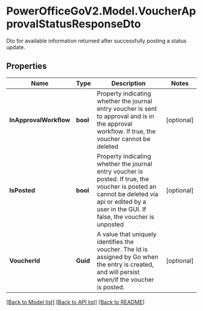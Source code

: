 # PowerOfficeGoV2.Model.VoucherApprovalStatusResponseDto
Dto for available information returned after successfully posting a status update.

## Properties

Name | Type | Description | Notes
------------ | ------------- | ------------- | -------------
**InApprovalWorkflow** | **bool** | Property indicating whether the journal entry voucher is sent to approval and is in the approval workflow. If true, the voucher cannot be deleted | [optional] 
**IsPosted** | **bool** | Property indicating whether the journal entry voucher is posted. If true, the voucher is posted an cannot be deleted via api or edited by a user in the GUI. If false, the voucher is unposted | [optional] 
**VoucherId** | **Guid** | A value that uniquely identifies the voucher. The Id is assigned by Go when the entry is created, and will persist when/if the voucher is posted. | [optional] 

[[Back to Model list]](../../README.md#documentation-for-models) [[Back to API list]](../../README.md#documentation-for-api-endpoints) [[Back to README]](../../README.md)

